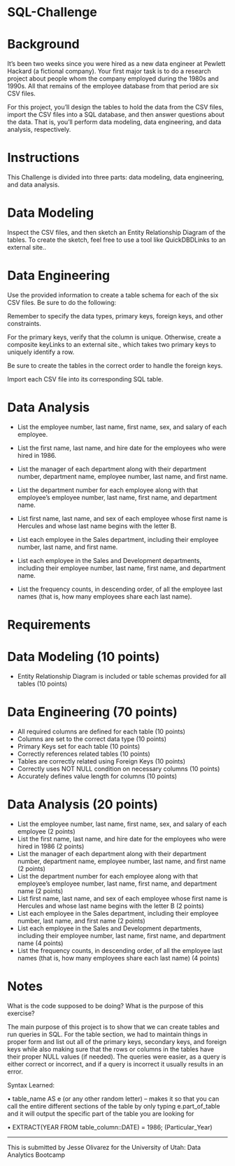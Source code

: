 # SQL-Challenge

# Background
It’s been two weeks since you were hired as a new data engineer at Pewlett Hackard (a fictional company). Your first major task is to do a research project about people whom the company employed during the 1980s and 1990s. All that remains of the employee database from that period are six CSV files.

For this project, you’ll design the tables to hold the data from the CSV files, import the CSV files into a SQL database, and then answer questions about the data. That is, you’ll perform data modeling, data engineering, and data analysis, respectively.

# Instructions
This Challenge is divided into three parts: data modeling, data engineering, and data analysis.

# Data Modeling
Inspect the CSV files, and then sketch an Entity Relationship Diagram of the tables. To create the sketch, feel free to use a tool like QuickDBDLinks to an external site..

# Data Engineering
Use the provided information to create a table schema for each of the six CSV files. Be sure to do the following:

Remember to specify the data types, primary keys, foreign keys, and other constraints.

For the primary keys, verify that the column is unique. Otherwise, create a composite keyLinks to an external site., which takes two primary keys to uniquely identify a row.

Be sure to create the tables in the correct order to handle the foreign keys.

Import each CSV file into its corresponding SQL table.

# Data Analysis
* List the employee number, last name, first name, sex, and salary of each employee.

* List the first name, last name, and hire date for the employees who were hired in 1986.

* List the manager of each department along with their department number, department name, employee number, last name, and first name.

* List the department number for each employee along with that employee’s employee number, last name, first name, and department name.

* List first name, last name, and sex of each employee whose first name is Hercules and whose last name begins with the letter B.

* List each employee in the Sales department, including their employee number, last name, and first name.

* List each employee in the Sales and Development departments, including their employee number, last name, first name, and department name.

* List the frequency counts, in descending order, of all the employee last names (that is, how many employees share each last name).

# Requirements

# Data Modeling (10 points)
* Entity Relationship Diagram is included or table schemas provided for all tables (10 points)

# Data Engineering (70 points)
* All required columns are defined for each table (10 points)
* Columns are set to the correct data type (10 points)
* Primary Keys set for each table (10 points)
* Correctly references related tables (10 points)
* Tables are correctly related using Foreign Keys (10 points)
* Correctly uses NOT NULL condition on necessary columns (10 points)
* Accurately defines value length for columns (10 points)

# Data Analysis (20 points)
* List the employee number, last name, first name, sex, and salary of each employee (2 points)
* List the first name, last name, and hire date for the employees who were hired in 1986 (2 points)
* List the manager of each department along with their department number, department name, employee number, last name, and first name (2 points)
* List the department number for each employee along with that employee’s employee number, last name, first name, and department name (2 points)
* List first name, last name, and sex of each employee whose first name is Hercules and whose last name begins with the letter B (2 points)
* List each employee in the Sales department, including their employee number, last name, and first name (2 points)
* List each employee in the Sales and Development departments, including their employee number, last name, first name, and department name (4 points)
* List the frequency counts, in descending order, of all the employee last names (that is, how many employees share each last name) (4 points)

# Notes

What is the code supposed to be doing? What is the purpose of this exercise? 

The main purpose of this project is to show that we can create tables and run queries in SQL. For the table section, we had to maintain things in proper form and list out all of the primary keys, secondary keys, and foreign keys while also making sure that the rows or columns in the tables have their proper NULL values (if needed). The queries were easier, as a query is either correct or incorrect, and if a query is incorrect it usually results in an error. 

Syntax Learned:

•	table_name AS e (or any other random letter) – makes it so that you can call the entire different sections of the table by only typing e.part_of_table and it will output the specific part of the table you are looking for 

•	EXTRACT(YEAR FROM table_column::DATE) = 1986; (Particular_Year)

- - -

This is submitted by Jesse Olivarez for the University of Utah: Data Analytics Bootcamp



